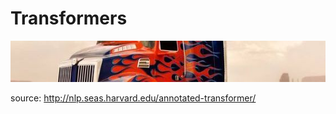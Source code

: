 # Transformers

![](ressources/ban.jpg)

source: http://nlp.seas.harvard.edu/annotated-transformer/
